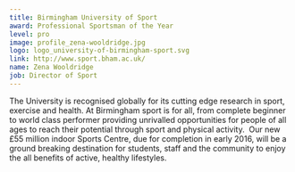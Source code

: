 ```yaml
---
title: Birmingham University of Sport
award: Professional Sportsman of the Year
level: pro
image: profile_zena-wooldridge.jpg
logo: logo_university-of-birmingham-sport.svg
link: http://www.sport.bham.ac.uk/
name: Zena Wooldridge
job: Director of Sport
---
```


The University is recognised globally for its cutting edge research in sport, exercise and health. At Birmingham sport is for all, from complete beginner to world class performer providing unrivalled opportunities for people of all ages to reach their potential through sport and physical activity.  Our new £55 million indoor Sports Centre, due for completion in early 2016, will be a ground breaking destination for students, staff and the community to enjoy the all benefits of active, healthy lifestyles.


